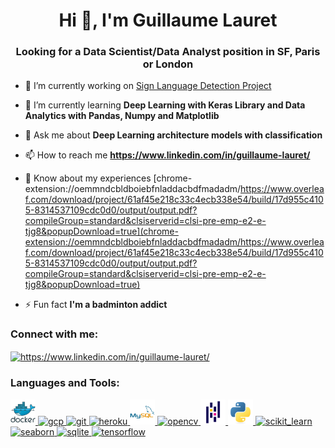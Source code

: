 <h1 align="center">Hi 👋, I'm Guillaume Lauret</h1>
<h3 align="center">Looking for a Data Scientist/Data Analyst position in SF, Paris or London</h3>

- 🔭 I’m currently working on [Sign Language Detection Project](https://www.facebook.com/watch/live/?ref=watch_permalink&v=1073137190155204&t=2903)

- 🌱 I’m currently learning **Deep Learning with Keras Library and Data Analytics with Pandas, Numpy and Matplotlib**

- 💬 Ask me about **Deep Learning architecture models with classification**

- 📫 How to reach me **https://www.linkedin.com/in/guillaume-lauret/**

- 📄 Know about my experiences [chrome-extension://oemmndcbldboiebfnladdacbdfmadadm/https://www.overleaf.com/download/project/61af45e218c33c4ecb338e54/build/17d955c4105-8314537109cdc0d0/output/output.pdf?compileGroup=standard&clsiserverid=clsi-pre-emp-e2-e-tjg8&popupDownload=true](chrome-extension://oemmndcbldboiebfnladdacbdfmadadm/https://www.overleaf.com/download/project/61af45e218c33c4ecb338e54/build/17d955c4105-8314537109cdc0d0/output/output.pdf?compileGroup=standard&clsiserverid=clsi-pre-emp-e2-e-tjg8&popupDownload=true)

- ⚡ Fun fact **I'm a badminton addict**

<h3 align="left">Connect with me:</h3>
<p align="left">
<a href="https://linkedin.com/in/https://www.linkedin.com/in/guillaume-lauret/" target="blank"><img align="center" src="https://raw.githubusercontent.com/rahuldkjain/github-profile-readme-generator/master/src/images/icons/Social/linked-in-alt.svg" alt="https://www.linkedin.com/in/guillaume-lauret/" height="30" width="40" /></a>
</p>

<h3 align="left">Languages and Tools:</h3>
<p align="left"> <a href="https://www.docker.com/" target="_blank" rel="noreferrer"> <img src="https://raw.githubusercontent.com/devicons/devicon/master/icons/docker/docker-original-wordmark.svg" alt="docker" width="40" height="40"/> </a> <a href="https://cloud.google.com" target="_blank" rel="noreferrer"> <img src="https://www.vectorlogo.zone/logos/google_cloud/google_cloud-icon.svg" alt="gcp" width="40" height="40"/> </a> <a href="https://git-scm.com/" target="_blank" rel="noreferrer"> <img src="https://www.vectorlogo.zone/logos/git-scm/git-scm-icon.svg" alt="git" width="40" height="40"/> </a> <a href="https://heroku.com" target="_blank" rel="noreferrer"> <img src="https://www.vectorlogo.zone/logos/heroku/heroku-icon.svg" alt="heroku" width="40" height="40"/> </a> <a href="https://www.mysql.com/" target="_blank" rel="noreferrer"> <img src="https://raw.githubusercontent.com/devicons/devicon/master/icons/mysql/mysql-original-wordmark.svg" alt="mysql" width="40" height="40"/> </a> <a href="https://opencv.org/" target="_blank" rel="noreferrer"> <img src="https://www.vectorlogo.zone/logos/opencv/opencv-icon.svg" alt="opencv" width="40" height="40"/> </a> <a href="https://pandas.pydata.org/" target="_blank" rel="noreferrer"> <img src="https://raw.githubusercontent.com/devicons/devicon/2ae2a900d2f041da66e950e4d48052658d850630/icons/pandas/pandas-original.svg" alt="pandas" width="40" height="40"/> </a> <a href="https://www.python.org" target="_blank" rel="noreferrer"> <img src="https://raw.githubusercontent.com/devicons/devicon/master/icons/python/python-original.svg" alt="python" width="40" height="40"/> </a> <a href="https://scikit-learn.org/" target="_blank" rel="noreferrer"> <img src="https://upload.wikimedia.org/wikipedia/commons/0/05/Scikit_learn_logo_small.svg" alt="scikit_learn" width="40" height="40"/> </a> <a href="https://seaborn.pydata.org/" target="_blank" rel="noreferrer"> <img src="https://seaborn.pydata.org/_images/logo-mark-lightbg.svg" alt="seaborn" width="40" height="40"/> </a> <a href="https://www.sqlite.org/" target="_blank" rel="noreferrer"> <img src="https://www.vectorlogo.zone/logos/sqlite/sqlite-icon.svg" alt="sqlite" width="40" height="40"/> </a> <a href="https://www.tensorflow.org" target="_blank" rel="noreferrer"> <img src="https://www.vectorlogo.zone/logos/tensorflow/tensorflow-icon.svg" alt="tensorflow" width="40" height="40"/> </a> </p>
